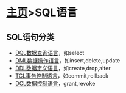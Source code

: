 # [主页](../README.md)>SQL语言

## SQL语句分类

- [DQL数据查询语言](DQL数据查询语言.md)，如select
- [DML数据操作语言]()，如insert,delete,update
- [DDL数据定义语言]()，如create,drop,alter
- [TCL事务控制语言]()，如commit,rollback
- [DCL数据控制语言]()，grant,revoke